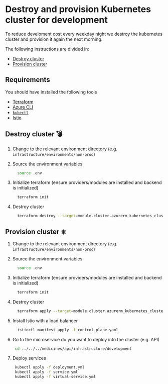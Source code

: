 # Destroy and provision Kubernetes cluster for development

To reduce develoment cost every weekday night we destroy the kubernetes cluster and provision it again the next morning.

The following instructions are divided in:

- [Destroy cluster](#destroy-cluster)
- [Provision cluster](#provision-cluster)

## Requirements

You should have installed the following tools

- [Terraform](https://www.terraform.io/intro/getting-started/install.html)
- [Azure CLI](https://docs.microsoft.com/en-us/cli/azure/install-azure-cli?view=azure-cli-latest)
- [`kubectl`](https://kubernetes.io/docs/tasks/tools/install-kubectl/)
- [Istio](https://github.com/istio/istio/releases/)

## Destroy cluster 💣

1. Change to the relevant environment directory (e.g. `infrastructure/environments/non-prod`)
2. Source the environment variables

   ```sh
     source .env
   ```

3. Initialize terraform (ensure providers/modules are installed and backend is initialized)

   ```sh
     terraform init
   ```

4. Destroy cluster
   ```sh
     terraform destroy --target=module.cluster.azurerm_kubernetes_cluster.cluster
   ```

## Provision cluster ⎈

1. Change to the relevant environment directory (e.g. `infrastructure/environments/non-prod`)
2. Source the environment variables

   ```sh
     source .env
   ```

3. Initialize terraform (ensure providers/modules are installed and backend is initialized)

   ```sh
     terraform init
   ```

4. Destroy cluster

   ```sh
     terraform apply --target=module.cluster.azurerm_kubernetes_cluster.cluster
   ```

5. Install Istio with a load balancer

   ```sh
     istioctl manifest apply -f control-plane.yaml
   ```

6. Go to the microservice do you want to deploy into the cluster (e.g. API)

   ```sh
    cd ../../../medicines/api/infrastructure/development
   ```

7. Deploy services
   ```sh
    kubectl apply -f deployment.yml
    kubectl apply -f service.yml
    kubectl apply -f virtual-service.yml
   ```
